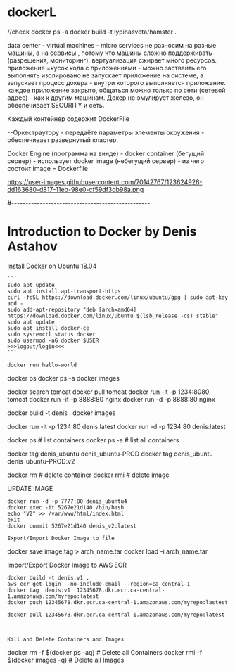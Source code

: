 # dockerL
//check 
docker ps -a
docker build -t lypinasveta/hamster .

data center - virtual machines - micro services 
не разносим на разные мащины, а на сервисы , потому что машины сложно поддерживать (разрешения, мониторинг), вертуализация сжирает много ресурсов.
приложение =кусок кода с приложениями - можно застваить его выполнять изолировано 
не запускает приложение на системе, а запускает процесс докера - внутри которого выполняется приложение.
каждое приложение закрыто, общаться можно только по сети (сетевой адрес) - как к другим машинам. 
Докер не эмулирует железо, он обеспечивает SECURITY и сеть.

Каждый контейнер содержит DockerFile 

--Оркестраутору - передаёте параметры элементы окружения - обеспечивает развернутый кластер. 

Docker Engine (программа на винде) - docker container (бегущий сервер) - использует docker image (небегущий сервер) - из чего состоит image = Dockerfile

https://user-images.githubusercontent.com/70142767/123624926-dd163680-d817-11eb-98e0-cf59df3db98a.png


#-------------------------------------------------
# Introduction to Docker by Denis Astahov


Install Docker on Ubuntu 18.04
~~~~~~~~~~~~~~~~~~~~~~~~~~~~~~
```
sudo apt update
sudo apt install apt-transport-https
curl -fsSL https://download.docker.com/linux/ubuntu/gpg | sudo apt-key add -
sudo add-apt-repository "deb [arch=amd64] https://download.docker.com/linux/ubuntu $(lsb_release -cs) stable"
sudo apt update
sudo apt install docker-ce
sudo systemctl status docker
sudo usermod -aG docker $USER
>>>logout/login<<<
```

docker run hello-world
~~~~~~~~~~~~~~~~~~~~~~~~~~~~~~~~~~~~~~~~~~~~~~~

docker ps
docker ps -a
docker images


docker search tomcat
docker pull tomcat
docker run -it -p 1234:8080 tomcat
docker run -it -p 8888:80 nginx
docker run -d -p 8888:80 nginx



docker build -t denis .
docker images

docker run -it  -p 1234:80  denis:latest
docker run -d -p  1234:80  denis:latest

docker  ps     # list containers
docker  ps -a  # list all containers

docker tag denis_ubuntu denis_ubuntu-PROD
docker tag denis_ubuntu denis_ubuntu-PROD:v2

docker rm   # delete container
docker rmi  # delete image

UPDATE IMAGE
~~~~~~~~~~~~~
docker run -d -p 7777:80 denis_ubuntu4
docker exec -it 5267e21d140 /bin/bash
echo "V2" >> /var/www/html/index.html
exit
docker commit 5267e21d140 denis_v2:latest

Export/Import Docker Image to file
~~~~~~~~~~~~~~~~~~~~~~~~~~~~~~~~~~
docker save image:tag > arch_name.tar
docker load -i arch_name.tar


Import/Export Docker Image to AWS ECR
~~~~~~~~~~~~~~~~~~~~~~~~~~~~~~~~~~~~~
docker build -t denis:v1 .
aws ecr get-login --no-include-email --region=ca-central-1 
docker tag  denis:v1  12345678.dkr.ecr.ca-central-1.amazonaws.com/myrepo:latest
docker push 12345678.dkr.ecr.ca-central-1.amazonaws.com/myrepo:lastest

docker pull 12345678.dkr.ecr.ca-central-1.amazonaws.com/myrepo:latest



Kill and Delete Containers and Images
~~~~~~~~~~~~~~~~~~~~~~~~~~~~~~~~~~~~~
docker rm -f $(docker ps -aq)        # Delete all Containers
docker rmi -f $(docker images -q)    # Delete all Images
